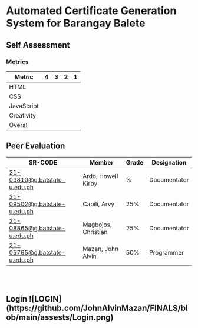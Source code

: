 # Automated Certificate Generation System for Barangay Balete

## Self Assessment

### Metrics
| Metric     | 4    | 3    | 2    | 1    |
|------------|------|------|------|------|
| HTML       |      |      |      |      |
| CSS        |      |      |      |      |
| JavaScript |      |      |      |      |
| Creativity |      |      |      |      |
| Overall    |      |      |      |      |

## Peer Evaluation

| SR-CODE                        | Member              | Grade | Designation  |
|-------------------------------|---------------------|-------|--------------|
| 21-09810@g.batstate-u.edu.ph   | Ardo, Howell Kirby  | %     | Documentator |
| 21-09502@g.batstate-u.edu.ph   | Capili, Arvy        | 25%   | Documentator |
| 21-08865@g.batstate-u.edu.ph   | Magbojos, Christian | 25%   | Documentator |
| 21-05765@g.batstate-u.edu.ph   | Mazan, John Alvin   | 50%   | Programmer   |
<br>
<br><b><h2> Login
![LOGIN](https://github.com/JohnAlvinMazan/FINALS/blob/main/assests/Login.png)
<br>
